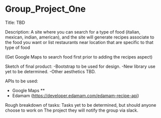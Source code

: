 # Group_Project_One


Title: TBD

Description: A site where you can search for a type of food (italian, mexican, indian, american),    and the site will generate recipes associate to the food you want or list restaurants near location that are specific to that type of food

(Get Google Maps to search food first prior to adding the recipes aspect)


Sketch of final product: 
-Bootstrap to be used for design.
-New library use yet to be determined.
-Other aesthetics TBD.


APIs to be used: 
- Google Maps **
- Edamam (https://developer.edamam.com/edamam-recipe-api)

Rough breakdown of tasks:
Tasks yet to be determined, but should anyone choose to work on 
The project they will notify the group via slack. 






